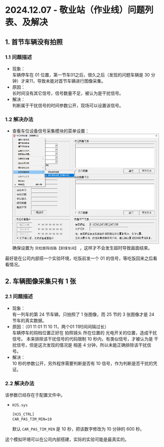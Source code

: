 # 2024.12.07 - 敬业站（作业线）问题列表、及解决

## 1. 首节车辆没有拍照

### 1.1 问题描述

- 现象：  
  车辆停车在 01 位置，第一节车01之后，很久之后（发现的问题车辆是 30 分钟）才来11，导致未能对首节车辆进行图像采集。
- 原因：  
  长时间没有其它信号，信号数量不足，被认为是干扰信号。
- 解决：  
  判断属于干扰信号的时间参数公开，现场可以设置该信号。  

### 1.2 解决办法

- 查看车位设备信号采集模块的菜单设置：  
  ![image-20241208002335211](images/image-20241208002335211.png)  
  确保设置为 `货检面阵线路【卸煤车间】` ，这样才不会发生超时导致画面结束。

最好是在公司内部搭一个实验环境，吃饭前发一个 01 的信号，等吃饭回来之后看看情况。

## 2. 车辆图像采集只有 1 张

### 2.1 问题描述

- 现象：  
  有一列车的第 24 节车辆，只拍照了 1 张图像，而 25 节的 3 张图像才是 24 节车的真实数据。
- 原因：（01 11 01 11 10 11，两个01 11时间间隔过长）  
  车辆停车的钩档位置正好在 拍照镜头 所在位置的 光电开关的位置，造成干扰信号。
  本来排除该干扰信号的代码限制 10 秒内，有类似信号，才被认为是 干扰信号，但是这次发现的情况是 相差 4 分钟，所以未能正确排除该干扰信号。
- 解决：  
  10 秒的参数公开，另外程序需要判断是否有 10 信号，作为判断是否干扰的凭证。

### 2.2 解决办法

该参数已经存在于配置文件中。

- `HJS.sys`

  ```
  [HJS_CTRL]
  CAR_PAS_TIM_MIN=10
  ```

  默认 `CAR_PAS_TIM_MIN` 是 10 秒，把该数字修改为 10 分钟的 600 秒。

这个模拟环境可以在公司内部搭建，实际的实验可能是最真实的。
